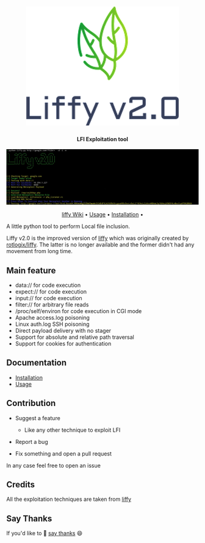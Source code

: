 <h1 align="center">
  <br>
  <a href="https://github.com/mzfr/liffy"><img src="Images/Liffy-logo.png" alt="liffy"></a>
  <br>
</h1>

<h4 align="center">LFI Exploitation tool</h4>

![liffy in action](Images/liffy.jpg)

<p align="center">
  <a href="https://github.com/mzfr/liffy/wiki">liffy Wiki</a> •
  <a href="https://github.com/mzfr/liffy/wiki/Usage">Usage</a> •
  <a href="https://github.com/mzfr/liffy/wiki/Installation">Installation</a> •
</p>

A little python tool to perform Local file inclusion.

Liffy v2.0 is the improved version of [liffy](https://github.com/hvqzao/liffy) which was originally created by [rotlogix/liffy](https://github.com/rotlogix/liffy). The latter is no longer available and the former didn't had any movement from long time.


## Main feature

  - data:// for code execution
  - expect:// for code execution
  - input:// for code execution
  - filter:// for arbitrary file reads
  - /proc/self/environ for code execution in CGI mode
  - Apache access.log poisoning
  - Linux auth.log SSH poisoning
  - Direct payload delivery with no stager
  - Support for absolute and relative path traversal
  - Support for cookies for authentication

## Documentation

* [Installation](https://github.com/mzfr/liffy/wiki/Installation)
* [Usage](https://github.com/mzfr/liffy/wiki/Usage)

## Contribution

* Suggest a feature
  - Like any other technique to exploit LFI

* Report a bug
* Fix something and open a pull request

In any case feel free to open an issue

## Credits

All the exploitation techniques are taken from [liffy](https://github.com/hvqzao/liffy)

## Say Thanks

If you'd like to :tada: [say thanks](https://saythanks.io/to/mzfr) :smile:

